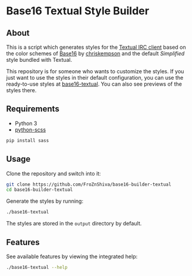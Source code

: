 # Base16 Textual Style Builder

## About

This is a script which generates styles for the [Textual IRC client](http://www.codeux.com/textual/) based on the color schemes of [Base16](https://github.com/chriskempson/base16) by [chriskempson](https://github.com/chriskempson) and the default *Simplified* style bundled with Textual.

This repository is for someone who wants to customize the styles. If you just want to use the styles in their default configuration, you can use the ready-to-use styles at [base16-textual](https://github.com/FroZnShiva/base16-textual).
You can also see previews of the styles there.

## Requirements

* Python 3
* [python-scss](https://github.com/pistolero/python-scss)
```sh
pip install sass
```

## Usage

Clone the repository and switch into it:
```sh
git clone https://github.com/FroZnShiva/base16-builder-textual
cd base16-builder-textual
```

Generate the styles by running:
```sh
./base16-textual
```
The styles are stored in the `output` directory by default.

## Features

See available features by viewing the integrated help:
```sh
./base16-textual --help
```
